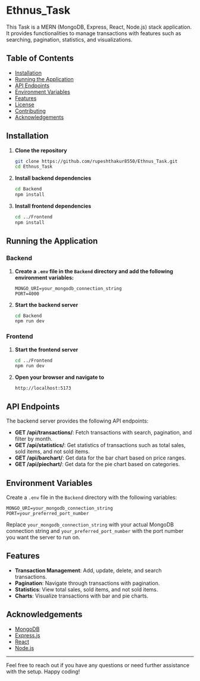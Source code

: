 # Ethnus_Task

This Task is a MERN (MongoDB, Express, React, Node.js) stack application. It provides functionalities to manage transactions with features such as searching, pagination, statistics, and visualizations.

## Table of Contents

- [Installation](#installation)
- [Running the Application](#running-the-application)
- [API Endpoints](#api-endpoints)
- [Environment Variables](#environment-variables)
- [Features](#features)
- [License](#license)
- [Contributing](#contributing)
- [Acknowledgements](#acknowledgements)

## Installation

1. **Clone the repository**

    ```bash
    git clone https://github.com/rupeshthakur8550/Ethnus_Task.git
    cd Ethnus_Task
    ```

2. **Install backend dependencies**

    ```bash
    cd Backend
    npm install
    ```

3. **Install frontend dependencies**

    ```bash
    cd ../Frontend
    npm install
    ```

## Running the Application

### Backend

1. **Create a `.env` file in the `Backend` directory and add the following environment variables:**

    ```env
    MONGO_URI=your_mongodb_connection_string
    PORT=4000
    ```

2. **Start the backend server**

    ```bash
    cd Backend
    npm run dev
    ```

### Frontend

1. **Start the frontend server**

    ```bash
    cd ../Frontend
    npm run dev
    ```

2. **Open your browser and navigate to**

    ```
    http://localhost:5173
    ```

## API Endpoints

The backend server provides the following API endpoints:

- **GET /api/transactions/**: Fetch transactions with search, pagination, and filter by month.
- **GET /api/statistics/**: Get statistics of transactions such as total sales, sold items, and not sold items.
- **GET /api/barchart/**: Get data for the bar chart based on price ranges.
- **GET /api/piechart/**: Get data for the pie chart based on categories.

## Environment Variables

Create a `.env` file in the `Backend` directory with the following variables:

```env
MONGO_URI=your_mongodb_connection_string
PORT=your_preferred_port_number
```

Replace `your_mongodb_connection_string` with your actual MongoDB connection string and `your_preferred_port_number` with the port number you want the server to run on.

## Features

- **Transaction Management**: Add, update, delete, and search transactions.
- **Pagination**: Navigate through transactions with pagination.
- **Statistics**: View total sales, sold items, and not sold items.
- **Charts**: Visualize transactions with bar and pie charts.

## Acknowledgements

- [MongoDB](https://www.mongodb.com/)
- [Express.js](https://expressjs.com/)
- [React](https://reactjs.org/)
- [Node.js](https://nodejs.org/)

---

Feel free to reach out if you have any questions or need further assistance with the setup. Happy coding!
